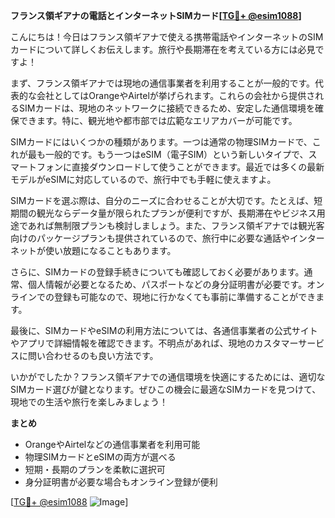 **フランス領ギアナの電話とインターネットSIMカード[[TG💪+ @esim1088](https://t.me/s/esim1088)]**

こんにちは！今日はフランス領ギアナで使える携帯電話やインターネットのSIMカードについて詳しくお伝えします。旅行や長期滞在を考えている方には必見ですよ！

まず、フランス領ギアナでは現地の通信事業者を利用することが一般的です。代表的な会社としてはOrangeやAirtelが挙げられます。これらの会社から提供されるSIMカードは、現地のネットワークに接続できるため、安定した通信環境を確保できます。特に、観光地や都市部では広範なエリアカバーが可能です。

SIMカードにはいくつかの種類があります。一つは通常の物理SIMカードで、これが最も一般的です。もう一つはeSIM（電子SIM）という新しいタイプで、スマートフォンに直接ダウンロードして使うことができます。最近では多くの最新モデルがeSIMに対応しているので、旅行中でも手軽に使えますよ。

SIMカードを選ぶ際は、自分のニーズに合わせることが大切です。たとえば、短期間の観光ならデータ量が限られたプランが便利ですが、長期滞在やビジネス用途であれば無制限プランも検討しましょう。また、フランス領ギアナでは観光客向けのパッケージプランも提供されているので、旅行中に必要な通話やインターネットが使い放題になることもあります。

さらに、SIMカードの登録手続きについても確認しておく必要があります。通常、個人情報が必要となるため、パスポートなどの身分証明書が必要です。オンラインでの登録も可能なので、現地に行かなくても事前に準備することができます。

最後に、SIMカードやeSIMの利用方法については、各通信事業者の公式サイトやアプリで詳細情報を確認できます。不明点があれば、現地のカスタマーサービスに問い合わせるのも良い方法です。

いかがでしたか？フランス領ギアナでの通信環境を快適にするためには、適切なSIMカード選びが鍵となります。ぜひこの機会に最適なSIMカードを見つけて、現地での生活や旅行を楽しみましょう！

**まとめ**
- OrangeやAirtelなどの通信事業者を利用可能
- 物理SIMカードとeSIMの両方が選べる
- 短期・長期のプランを柔軟に選択可
- 身分証明書が必要な場合もオンライン登録が便利

[[TG💪+ @esim1088](https://t.me/s/esim1088) ![Image](https://i.postimg.cc/Y0z9fWf4/image.png)]